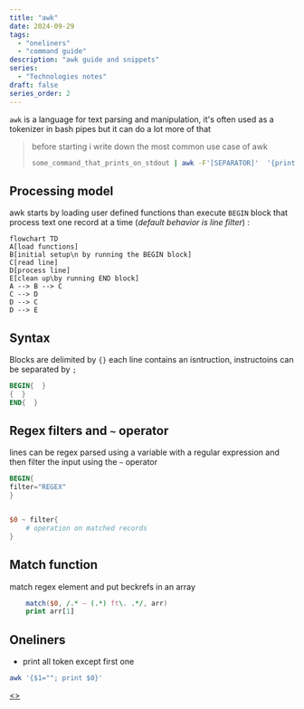 ```yaml
---
title: "awk"
date: 2024-09-29
tags:
  - "oneliners"
  - "command guide"
description: "awk guide and snippets"
series:
  - "Technologies notes"
draft: false
series_order: 2
---
```


`awk` is a language for text parsing and manipulation, it's often used as a tokenizer in bash pipes but it can do a lot more of that

> before starting i write down the most common use case of awk
>```bash
>some_command_that_prints_on_stdout | awk -F'[SEPARATOR]'  '{print $[FIELD]}'
>```

## Processing model

awk starts by loading user defined functions than execute `BEGIN` block that process text one record at a time (*default behavior is line filter*) :

```mermaid
flowchart TD
A[load functions]
B[initial setup\n by running the BEGIN block]
C[read line]
D[process line]
E[clean up\by running END block]
A --> B --> C
C --> D
D --> C
D --> E
```

## Syntax

Blocks are delimited by `{}` each line contains an isntruction, instructoins can be separated by `;`

```awk
BEGIN{  }
{  }
END{  }
```

## Regex filters and `~` operator

lines can be regex parsed using a variable with a regular expression and then filter the input using the `~` operator

```awk
BEGIN{
filter="REGEX"
}


$0 ~ filter{
    # operation on matched records
}
```

## Match function

match regex element and put beckrefs in an array

```awk
    match($0, /.* — (.*) ft\. .*/, arr)
    print arr[1]
```

## Oneliners

- print all token except first one

```bash
awk '{$1=""; print $0}'
```

[<](pages/technologies/ansible.md)[>](pages/technologies/find.md)
